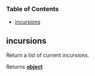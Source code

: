 <!-- Generated by documentation.js. Update this documentation by updating the source code. -->

### Table of Contents

*   [incursions][1]

## incursions

Return a list of current incursions.

Returns **[object][2]** 

[1]: #incursions

[2]: https://developer.mozilla.org/docs/Web/JavaScript/Reference/Global_Objects/Object
